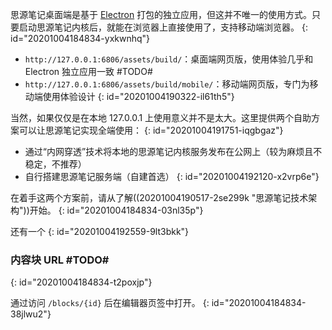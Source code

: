 思源笔记桌面端是基于 [Electron](https://www.electronjs.org) 打包的独立应用，但这并不唯一的使用方式。只要启动思源笔记内核后，就能在浏览器上直接使用了，支持移动端浏览器。
{: id="20201004184834-yxkwnhq"}

* `http://127.0.0.1:6806/assets/build/`：桌面端网页版，使用体验几乎和 Electron 独立应用一致 #TODO#
* `http://127.0.0.1:6806/assets/build/mobile/`：移动端网页版，专门为移动端使用体验设计
{: id="20201004190322-il61th5"}

当然，如果仅仅是在本地 127.0.0.1 上使用意义并不是太大。这里提供两个自助方案可以让思源笔记实现全端使用：
{: id="20201004191751-iqgbgaz"}

* 通过“内网穿透”技术将本地的思源笔记内核服务发布在公网上（较为麻烦且不稳定，不推荐）
* 自行搭建思源笔记服务端（自建首选）
{: id="20201004192120-x2vrp6e"}

在着手这两个方案前，请从了解((20201004190517-2se299k "思源笔记技术架构"))开始。
{: id="20201004184834-03nl35p"}

还有一个
{: id="20201004192559-9lt3bkk"}

### 内容块 URL #TODO#
{: id="20201004184834-t2poxjp"}

通过访问 `/blocks/{id}` 后在编辑器页签中打开。
{: id="20201004184834-38jlwu2"}
